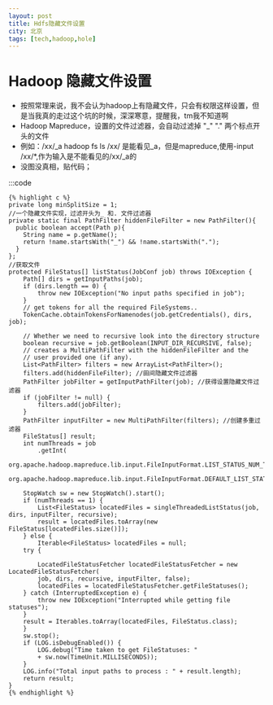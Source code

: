 ```yaml
---
layout: post
title: Hdfs隐藏文件设置
city: 北京
tags: [tech,hadoop,hole]
---
```


Hadoop 隐藏文件设置
============

+ 按照常理来说，我不会认为hadoop上有隐藏文件，只会有权限这样设置，但是当我真的走过这个坑的时候，深深寒意，提醒我，tm我不知道啊
+ Hadoop Mapreduce，设置的文件过滤器，会自动过滤掉 "_" "." 两个标点开头的文件
+ 例如：/xx/_a hadoop fs ls /xx/ 是能看见_a，但是mapreduce,使用-input /xx/*,作为输入是不能看见的/xx/_a的
+ 没图没真相，贴代码；


:::code

    {% highlight c %}    
    private long minSplitSize = 1;
    //一个隐藏文件实现，过滤开头为_ 和. 文件过滤器
    private static final PathFilter hiddenFileFilter = new PathFilter(){
      public boolean accept(Path p){
        String name = p.getName(); 
        return !name.startsWith("_") && !name.startsWith("."); 
      }
    };
    //获取文件
    protected FileStatus[] listStatus(JobConf job) throws IOException {
        Path[] dirs = getInputPaths(job);
        if (dirs.length == 0) {
            throw new IOException("No input paths specified in job");
        }
        // get tokens for all the required FileSystems..
        TokenCache.obtainTokensForNamenodes(job.getCredentials(), dirs, job);
    
        // Whether we need to recursive look into the directory structure
        boolean recursive = job.getBoolean(INPUT_DIR_RECURSIVE, false);
        // creates a MultiPathFilter with the hiddenFileFilter and the
        // user provided one (if any).
        List<PathFilter> filters = new ArrayList<PathFilter>();
        filters.add(hiddenFileFilter); //田间隐藏文件过滤器
        PathFilter jobFilter = getInputPathFilter(job); //获得设置隐藏文件过滤器
        if (jobFilter != null) {
            filters.add(jobFilter);
        }
        PathFilter inputFilter = new MultiPathFilter(filters); //创建多重过滤器
        FileStatus[] result;
        int numThreads = job
            .getInt(
                org.apache.hadoop.mapreduce.lib.input.FileInputFormat.LIST_STATUS_NUM_THREADS,
                org.apache.hadoop.mapreduce.lib.input.FileInputFormat.DEFAULT_LIST_STATUS_NUM_THREADS);
    
        StopWatch sw = new StopWatch().start();
        if (numThreads == 1) {
            List<FileStatus> locatedFiles = singleThreadedListStatus(job, dirs, inputFilter, recursive); 
            result = locatedFiles.toArray(new FileStatus[locatedFiles.size()]);
        } else {
            Iterable<FileStatus> locatedFiles = null;
        try {
        
            LocatedFileStatusFetcher locatedFileStatusFetcher = new LocatedFileStatusFetcher(
            job, dirs, recursive, inputFilter, false);
            locatedFiles = locatedFileStatusFetcher.getFileStatuses();
        } catch (InterruptedException e) {
            throw new IOException("Interrupted while getting file statuses");
        }
        result = Iterables.toArray(locatedFiles, FileStatus.class);
        }
        sw.stop();
        if (LOG.isDebugEnabled()) {
            LOG.debug("Time taken to get FileStatuses: "
            + sw.now(TimeUnit.MILLISECONDS));
        }
        LOG.info("Total input paths to process : " + result.length);
        return result;
    } 
    {% endhighlight %}


